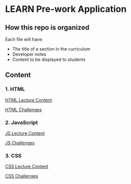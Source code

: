 # LEARN Pre-work Application

## How this repo is organized
Each file will have:
- The title of a section in the curriculum
- Developer notes
- Content to be displayed to students

## Content

### 1. HTML
<a href="https://github.com/rachaelstanislaw/learn-pre-work/blob/master/HTML/html_lectures.md"> HTML Lecture Content </a>

<a href="https://github.com/rachaelstanislaw/learn-pre-work/blob/master/HTML/html_challenges.md"> HTML Challenges </a>

### 2. JavaScript
<a href="https://github.com/rachaelstanislaw/learn-pre-work/blob/master/JavaScript/js_lectures.md"> JS Lecture Content </a>

<a href="https://github.com/rachaelstanislaw/learn-pre-work/blob/master/JavaScript/js_challenges.md"> JS Challenges </a>

### 3. CSS  
<a href="https://github.com/rachaelstanislaw/learn-pre-work/blob/master/CSS/css_lectures.md"> CSS Lecture Content </a>

<a href="https://github.com/rachaelstanislaw/learn-pre-work/blob/master/CSS/css_challenges.md"> CSS Challenges </a>

